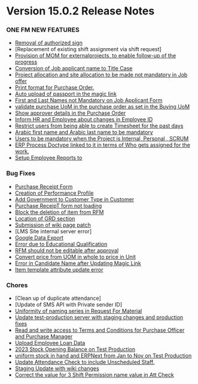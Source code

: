 # Version 15.0.2 Release Notes

### ONE FM NEW FEATURES

- [Removal of authorized sign](https://github.com/ONE-F-M/one_fm/pull/3139)
- [Replacement of existing shift assignment via shift request]
- [Provision of MOM for externalprojects, to enable follow-up of the progress](https://github.com/ONE-F-M/one_fm/pull/3144)
- [Conversion of Job applicant name to Title Case](https://github.com/ONE-F-M/one_fm/pull/3167)
- [Project allocation and site allocation to be made not mandatory in Job offer](https://github.com/ONE-F-M/one_fm/pull/3143)
- [Print format for Purchase Order.](https://github.com/ONE-F-M/one_fm/pull/3170)
- [Auto upload of passport in the magic link](https://github.com/ONE-F-M/one_fm/pull/3140)
- [First and Last Names not Mandatory on Job Applicant Form](https://github.com/ONE-F-M/one_fm/tree/186934476)
- [validate purchase UoM in the purchase order as set in the Buying UoM](https://github.com/ONE-F-M/one_fm/tree/187044093_po)
- [Show approver details in the Purchase Order](https://github.com/ONE-F-M/one_fm/tree/186866465)
- [Inform HR and Employee about changes in Employee ID](https://github.com/ONE-F-M/one_fm/tree/186943735)
- [Restrict users from being able to create Timesheet for the past days](https://github.com/ONE-F-M/one_fm/tree/186789178)
- [Arabic first name and Arabic last name to be mandatory](https://github.com/ONE-F-M/one_fm/tree/186934514)
- [Users to be mandatory when the Project is Internal, Personal , SCRUM](https://github.com/ONE-F-M/one_fm/tree/186807317)
- [ERP Process Doctype linked to it in terms of Who gets assigned for the work.](https://github.com/ONE-F-M/one_fm/tree/186838668_rt)
- [Setup Employee Reports to](https://github.com/ONE-F-M/one_fm/pull/3185)


### Bug Fixes
- [Purchase Receipt Form](https://github.com/ONE-F-M/one_fm/pull/3137)
- [Creation of Performance Profile](https://github.com/ONE-F-M/one_fm/pull/3150)
- [Add Government to Customer Type in Customer](https://github.com/ONE-F-M/one_fm/pull/3112)
- [Purchase ReceipT form not loading](https://github.com/ONE-F-M/one_fm/pull/3166)
- [Block the deletion of item from RFM](https://github.com/ONE-F-M/one_fm/pull/3152)
- [Location of GRD section](https://github.com/ONE-F-M/one_fm/pull/3158)
- [Submission of wiki page patch]()
- [LMS Site internal server error]
- [Google Data Export](https://github.com/ONE-F-M/one_fm/tree/187024507)
- [Error due to Educational Qualification](https://github.com/ONE-F-M/one_fm/tree/187034211)
- [RFM should not be editable after approval]()
- [Convert price from UOM in whole to price in Unit]()
- [Error in Candidate Name after Updating Magic Link](https://github.com/ONE-F-M/one_fm/tree/187067614)
- [Item template attribute update error]()




### Chores
- [Clean up of duplicate attendance]
- [Update of SMS API with Private sender ID]
- [Uniformity of naming series in Request For Material](https://github.com/ONE-F-M/One-FM/pull/3159)
- [Update test-production server with staging changes and production fixes]()
- [Read and write access to Terms and Conditions for Purchase Officer and Purchase Manager]()
- [Upload Employee Loan Data ]()
- [2023 Stock Opening Balance on Test Production]()
- [uniform stock in hand and ERPNext from Jan to Nov on Test Production]()
- [Update  Attendance Check to include Unscheduled Staff.]()
- [Staging Update with wiki changes]()
- [Correct the value for 3 Shift Permission name value in Att Check]()






